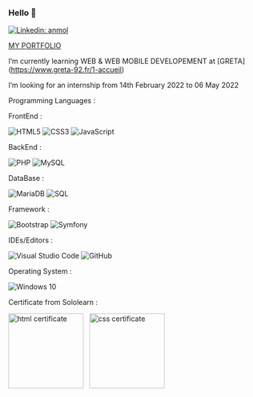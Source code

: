 ### Hello 👋
[![Linkedin: anmol](https://img.shields.io/badge/-LinkedIn-blue?style=flat-square&logo=Linkedin&logoColor=white&link=https://www.linkedin.com/in/norbu-gyachung/)](https://www.linkedin.com/in/norbu-gyachung/) &nbsp; 

[MY PORTFOLIO](https://norbuw.github.io)


I’m currently learning WEB & WEB MOBILE DEVELOPEMENT at [GRETA] (https://www.greta-92.fr/1-accueil)

I’m looking for an internship from 14th February 2022 to 06 May 2022

Programming Languages :

FrontEnd :

![HTML5](https://img.shields.io/badge/html5-%23E34F26.svg?style=for-the-badge&logo=html5&logoColor=white)
![CSS3](https://img.shields.io/badge/css3-%231572B6.svg?style=for-the-badge&logo=css3&logoColor=white)
![JavaScript](https://img.shields.io/badge/javascript-%23323330.svg?style=for-the-badge&logo=javascript&logoColor=%23F7DF1E)

BackEnd : 

  ![PHP](https://img.shields.io/badge/PHP-%2343853D.svg?style=for-the-badge&logo=php&logoColor=white)
  ![MySQL](https://img.shields.io/badge/MySQL-%2343853D.svg?style=for-the-badge&logo=mysql&logoColor=white)

DataBase : 

![MariaDB](https://img.shields.io/badge/MariaDB-%2343853D.svg?style=for-the-badge&logo=mariadbgoColor=white)
![SQL](https://img.shields.io/badge/SQL-%2343853D.svg?style=for-the-badge&logo=sql&logoColor=white)

Framework :

  ![Bootstrap](https://img.shields.io/badge/Bootstrap-%2343853D.svg?style=for-the-badge&logo=bootstrap&logoColor=white)
  ![Symfony](https://img.shields.io/badge/Symfony-%2343853D.svg?style=for-the-badge&logo=symfony&logoColor=white)

IDEs/Editors :

![Visual Studio Code](https://img.shields.io/badge/VisualStudioCode-0078d7.svg?style=for-the-badge&logo=visual-studio-code&logoColor=white)
![GitHub](https://img.shields.io/badge/github-%23121011.svg?style=for-the-badge&logo=github&logoColor=white)

Operating System :

![Windows 10](https://img.shields.io/badge/Windows-0078D6?style=for-the-badge&logo=windows&logoColor=white)

Certificate from Sololearn :



<img src="https://www.sololearn.com/Certificate/1014-13244910/jpg/" alt="html certificate" width="150" />  &nbsp; <img src="https://www.sololearn.com/Certificate/1023-13244910/jpg/" alt="css certificate" width="150"/>
